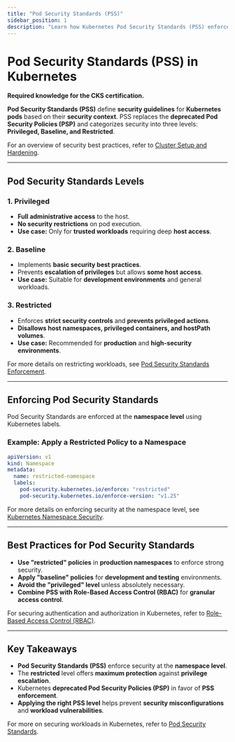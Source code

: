 ```yaml
---
title: "Pod Security Standards (PSS)"
sidebar_position: 1
description: "Learn how Kubernetes Pod Security Standards (PSS) enforce security controls for workloads and replace the deprecated Pod Security Policies (PSP)."
---
```


# Pod Security Standards (PSS) in Kubernetes

**Required knowledge for the CKS certification.**

**Pod Security Standards (PSS)** define **security guidelines** for **Kubernetes pods** based on their **security context**. PSS replaces the **deprecated Pod Security Policies (PSP)** and categorizes security into three levels: **Privileged, Baseline, and Restricted**.

For an overview of security best practices, refer to [Cluster Setup and Hardening](/docs/best_practices/cluster_setup_and_hardening/intro).

---

## Pod Security Standards Levels

### 1. Privileged

- **Full administrative access** to the host.
- **No security restrictions** on pod execution.
- **Use case:** Only for **trusted workloads** requiring deep **host access**.

### 2. Baseline

- Implements **basic security best practices**.
- Prevents **escalation of privileges** but allows **some host access**.
- **Use case:** Suitable for **development environments** and general workloads.

### 3. Restricted

- Enforces **strict security controls** and **prevents privileged actions**.
- **Disallows host namespaces, privileged containers, and hostPath volumes**.
- **Use case:** Recommended for **production** and **high-security environments**.

For more details on restricting workloads, see [Pod Security Standards Enforcement](/docs/best_practices/cluster_setup_and_hardening/pod_security/pod_security_standards).

---

## Enforcing Pod Security Standards

Pod Security Standards are enforced at the **namespace level** using Kubernetes labels.

### Example: Apply a Restricted Policy to a Namespace

```yaml
apiVersion: v1
kind: Namespace
metadata:
  name: restricted-namespace
  labels:
    pod-security.kubernetes.io/enforce: "restricted"
    pod-security.kubernetes.io/enforce-version: "v1.25"
```

For more details on enforcing security at the namespace level, see [Kubernetes Namespace Security](/docs/fundamentals/k8s_security_primitives/authorization/rbac).

---

## Best Practices for Pod Security Standards

- **Use "restricted" policies** in **production namespaces** to enforce strong security.
- **Apply "baseline" policies** for **development and testing** environments.
- **Avoid the "privileged" level** unless absolutely necessary.
- **Combine PSS with Role-Based Access Control (RBAC)** for **granular access control**.

For securing authentication and authorization in Kubernetes, refer to [Role-Based Access Control (RBAC)](/docs/fundamentals/k8s_security_primitives/authorization/rbac).

---

## Key Takeaways

- **Pod Security Standards (PSS)** enforce security at the **namespace level**.
- The **restricted** level offers **maximum protection** against **privilege escalation**.
- Kubernetes **deprecated Pod Security Policies (PSP)** in favor of **PSS enforcement**.
- **Applying the right PSS level** helps prevent **security misconfigurations** and **workload vulnerabilities**.

For more on securing workloads in Kubernetes, refer to [Pod Security Standards](/docs/best_practices/cluster_setup_and_hardening/pod_security/pod_security_standards).
